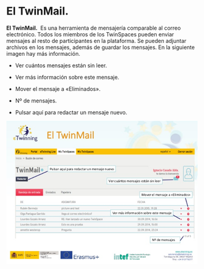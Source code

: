 
# El TwinMail.


**El TwinMail.**  Es una herramienta de mensajería comparable al correo electrónico. Todos los miembros de los TwinSpaces pueden enviar mensajes al resto de participantes en la plataforma. Se pueden adjuntar archivos en los mensajes, además de guardar los mensajes. En la siguiente imagen hay más información.


* Ver cuántos mensajes están sin leer.


* Ver más información sobre este mensaje.


* Mover el mensaje a «Eliminados».


* Nº de mensajes.


* Pulsar aquí para redactar un mensaje nuevo.

![eTwinning.es](img/scale-partido-al-twinspace-16-638.jpg)